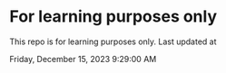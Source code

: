 # For learning purposes only
This repo is for learning purposes only.
Last updated at

Friday, December 15, 2023 9:29:00 AM

